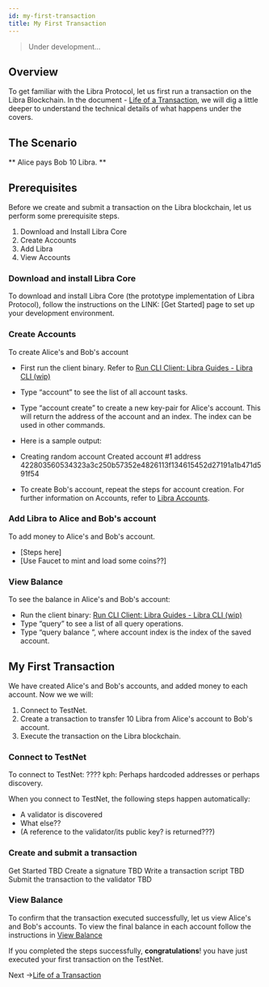 ```yaml
---
id: my-first-transaction
title: My First Transaction
---
```


> Under development...

## Overview

To get familiar with the Libra Protocol, let us first run a transaction on the Libra Blockchain. In the document - [Life of a Transaction](https://fb.quip.com/NQc6AXFKc3go), we will dig a little deeper to understand the technical details of what happens under the covers.

## The Scenario

** Alice pays Bob 10 Libra. **

## **Prerequisites**

Before we create and submit a transaction on the Libra blockchain, let us perform some prerequisite steps.

1. Download and Install Libra Core
2. Create Accounts
3. Add Libra
4. View Accounts

### Download and install Libra Core

To download and install Libra Core (the prototype implementation of Libra Protocol), follow the instructions on the LINK: [Get Started] page to set up your development environment.

### Create Accounts

To create Alice's and Bob's account

* First run the client binary. Refer to [Run CLI Client: Libra Guides - Libra CLI (wip)](https://fb.quip.com/7UiFAHF5mNlb#EGBACAXrKQ1) 
* Type “account” to see the list of all account tasks.
* Type “account create” to create a new key-pair for Alice's account.  This will return the address of the account and an index. The index can be used in other commands.  
* Here is a sample output:
* Creating random account
    Created account #1 address 422803560534323a3c250b57352e4826113f134615452d27191a1b471d591f54
    
* To create Bob's account, repeat the steps for account creation. For further information on Accounts, refer to [Libra Accounts](https://fb.quip.com/eZFaAGctl2tE).

### Add Libra to Alice and Bob's account

To add money to  Alice's and Bob's account.

* [Steps here]
* [Use Faucet to mint and load some coins??]

### View Balance

To see the balance in Alice's and Bob's account:

* Run the client binary: [Run CLI Client: Libra Guides - Libra CLI (wip)](https://fb.quip.com/7UiFAHF5mNlb#EGBACAXrKQ1)
* Type “query” to see a list of all query operations.
* Type “query balance <account index>”, where account index is the index of the saved account.

## My First Transaction

We have created Alice's and Bob's accounts, and added money to each account. Now we we will:

1. Connect to TestNet.
2. Create a transaction to transfer 10 Libra from Alice's account to Bob's account.
3. Execute the transaction on the Libra blockchain.

### Connect to TestNet

To connect to TestNet:
????
kph: Perhaps hardcoded addresses or perhaps discovery.

When you connect to TestNet, the following steps happen automatically:

* A validator is discovered
* What else??
* (A reference to the validator/its public key? is returned???)

### Create and submit a transaction

Get Started
TBD
Create a signature
TBD
Write a transaction script
TBD
Submit the transaction to the validator
TBD

### View Balance

To confirm that the transaction executed successfully, let us view Alice's and Bob's accounts. To view the final balance in each account follow the instructions in [View Balance](https://fb.quip.com/sIrOAbc770Kq#cXKACAYODbg)

If you completed the steps successfully, **congratulations**! you have just executed your first transaction on the TestNet.

Next ->[](https://fb.quip.com/0YgeAoka3KOy#ASHACA7BdIX)[Life of a Transaction](https://fb.quip.com/NQc6AXFKc3go)
